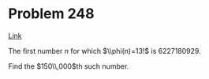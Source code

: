 # Problem 248

[Link](https://projecteuler.net/problem=248)

The first number $n$ for which $\\phi(n)=13!$ is $6227180929$.

Find the $150\\,000$th such number.